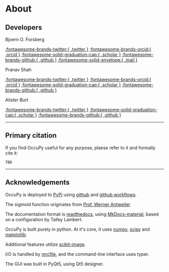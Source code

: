 # About 

## Developers

Bjoern O. Forsberg

<a href="https://twitter.com/bforsb" title="Bjoern on twitter">:fontawesome-brands-twitter:{ .twitter }</a>
<a href="https://orcid.org/0000-0002-6247-4063" title="Bjoern on ORCiD">:fontawesome-brands-orcid:{ .orcid }</a>
<a href="https://scholar.google.com/citations?user=8skHcycAAAAJ&hl=en" title="Bjoern on 
google scholar">:fontawesome-solid-graduation-cap:{ .scholar }</a>
<a href="https://github.com/bforsbe" title="Bjoern on github">:fontawesome-brands-github:{ .github }</a>
<a href="https://github.com/bforsbe" title="email Bjoern">:fontawesome-solid-envelope:{ .mail }</a>
<br>

Pranav Shah

<a href="https://twitter.com/proteincapsid" title="Pranav on twitter">:fontawesome-brands-twitter:{ .twitter }</a>
<a href="https://orcid.org/0000-0003-1212-904X" title="Pranav on ORCiD">:fontawesome-brands-orcid:{ .orcid }</a>
<a href="https://scholar.google.com/citations?user=2eLXZFsAAAAJ&hl=en&oi=sra" title="Pranav on 
google scholar">:fontawesome-solid-graduation-cap:{ .scholar }</a>
<a href="https://github.com/shahpnmlab" title="Pranav on github">:fontawesome-brands-github:{ .github }</a>
<br>

Alister Burt 

<a href="https://twitter.com/AlisterBurt" title="Alister on twitter">:fontawesome-brands-twitter:{ .twitter }</a>
<a href="https://scholar.google.com/citations?user=ERGSZbUAAAAJ&hl=en&oi=sra" title="Alister on 
google scholar">:fontawesome-solid-graduation-cap:{ .scholar }</a>
<a href="https://github.com/alisterburt"  title="Alister on github">:fontawesome-brands-github:{ .github }</a>

---

## Primary citation
If you find OccuPy useful for any purpose, plaese refer to it and formally cite it: 

```
TBD
```

---

## Acknowledgements  
OccuPy is deployed to [PyPi](https://pypi.org/project/OccuPy/) using [github](https://github.com/) and [github 
workflows](https://docs.github.com/en/actions/using-workflows). 

The sigmoid function originates from [Prof. Werner Antweiler](https://wernerantweiler.ca/blog.php?item=2018-11-03). 

The documentation format is [readthedocs](https://readthedocs.org/), using 
[MkDocs-material](https://squidfunk.github.io/mkdocs-material/), based on a configuration by Talley Lambert. 

OccuPy is built purely in python. At it's core, it uses [numpy](https://numpy.org/), [scipy](https://scipy.org/) and 
[matplotlib](https://matplotlib.org/). 

Additional features utilize [scikit-image](https://scikit-image.org/). 

I/O is handled by [mrcfile](https://mrcfile.readthedocs.io/en/latest/index.html), and the command-line interface uses typer. 

The GUI was built in PyQt5, using Qt5 designer. 



